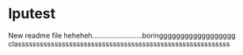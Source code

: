 # lputest
New readme file
heheheh.........................boringggggggggggggggggg classssssssssssssssssssssssssssssssssssssssssssssssssssssssss
